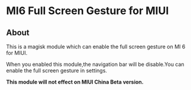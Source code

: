 # MI6 Full Screen Gesture for MIUI
## About
This is a magisk module which can enable the full screen gesture on MI 6 for MIUI.

When you enabled this module,the navigation bar will be disable.You can enable the full screen gesture in settings.

**This module will not effect on MIUI China Beta version.**
